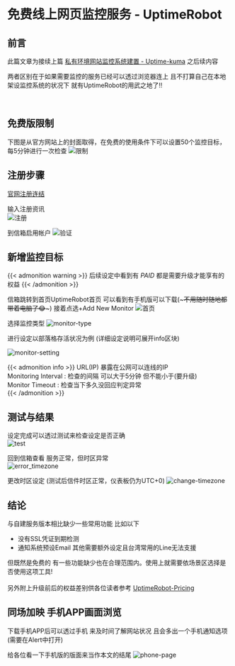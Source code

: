 # 免费线上网页监控服务 - UptimeRobot


<!--more-->

## 前言
此篇文章为接续上篇 
[私有环境网站监控系统建置 - Uptime-kuma](http://localhost:1313/zh-tw/theme-document-docker-uptime_kuma/) 之后续内容 

两者区别在于如果需要监控的服务已经可以透过浏览器连上 且不打算自己在本地架设监控系统的状况下 就有UptimeRobot的用武之地了!!  

</br>

## 免费版限制
下图是从官方网站上的封面取得，在免费的使用条件下可以设置50个监控目标，每5分钟进行一次检查
![限制](./Limit.jpg)  


## 注册步骤

[官网注册连结](https://uptimerobot.com/signUp?ref=website-header) 
 
输入注册资讯  
![注册](./register.png) 

到信箱启用帐户 
![验证](./vaildate.jpg) 

  
## 新增监控目标  

{{< admonition warning >}}
后续设定中看到有 *PAID* 都是需要升级才能享有的权益
{{< /admonition  >}} 

信箱跳转到首页UptimeRobot首页 可以看到有手机版可以下载(~~~不用随时随地都带着电脑了😂~~~) 接着点选+Add New Monitor 
![首页](./first-page.jpg) 

选择监控类型
![monitor-type](./monito-type.png)

进行设定以部落格存活状况为例 (详细设定说明可展开info区块)   

![monitor-setting](./monitor-setting.jpg)   

{{< admonition info >}}
URL(IP) 暴露在公网可以连线的IP  </br>
Monitoring Interval : 检查的间隔 可以大于5分钟 但不能小于(要升级) </br>
Monitor Timeout : 检查当下多久没回应判定异常 </br>
{{< /admonition  >}} 

## 测试与结果
设定完成可以透过测试来检查设定是否正确  
![test](./test.jpg)  
 
回到信箱查看 服务正常，但时区异常   
![error_timezone](./error_timezone.jpg) 
 
更改时区设定 (测试后信件时区正常，仪表板仍为UTC+0)
![change-timezone](./change-timezone.jpg)

## 结论

与自建服务版本相比缺少一些常用功能 比如以下
- 没有SSL凭证到期检测
- 通知系统预设Email 其他需要额外设定且台湾常用的Line无法支援
  
但既然是免费的 有一些功能缺少也在合理范围内。使用上就需要依场景区选择是否使用这项工具!  
</br>
另外附上升级前后的权益差别供各位读者参考 
[UptimeRobot-Pricing](https://app.uptimerobot.com/billing/pricing/)

## 同场加映 手机APP画面浏览
下载手机APP后可以透过手机 来及时间了解网站状况 且会多出一个手机通知选项(需要在Alert中打开)

给各位看一下手机版的版面来当作本文的结尾
![phone-page](./phone-page.png)

